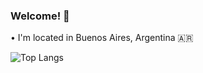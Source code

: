 ### Welcome! 👋

• I'm located in Buenos Aires, Argentina 🇦🇷

![Top Langs](https://github-readme-stats.vercel.app/api/top-langs/?username=vicchirino&count_private=true&layout=compact&hide=objective-c,css&langs_count=6)
